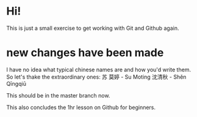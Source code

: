 # Hi!

This is just a small exercise to get working with Git and Github again.
# new changes have been made
I have no idea what typical chinese names are and how you'd write them.
So let's thake the extraordinary ones:
苏 莫婷 - Su Moting
沈清秋  - Shěn Qīngqiū


This should be in the master branch now.

This also concludes the 1hr lesson on Github for beginners.
